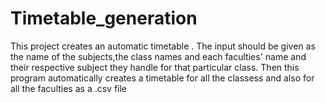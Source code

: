 # Timetable_generation
This project creates an automatic timetable .
The input should be given as the name of the subjects,the class names and each faculties' name and their respective subject they handle for that particular class.
Then this program automatically creates a timetable for all the classess and also for all the faculties as a .csv file
